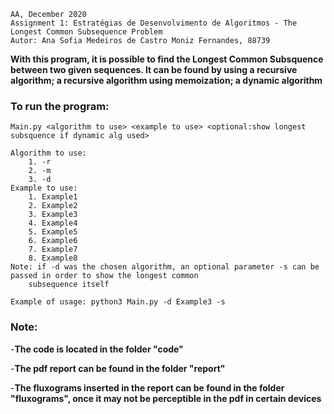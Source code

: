     AA, December 2020
    Assignment 1: Estratégias de Desenvolvimento de Algoritmos - The Longest Common Subsequence Problem
    Autor: Ana Sofia Medeiros de Castro Moniz Fernandes, 88739

**With this program, it is possible to find the Longest Common Subsquence between two given sequences.
It can be found by using a recursive algorithm; a recursive algorithm using memoization; a dynamic algorithm**

### To run the program:
    Main.py <algorithm to use> <example to use> <optional:show longest subsquence if dynamic alg used>

    Algorithm to use:
        1. -r
        2. -m
        3. -d
    Example to use:
        1. Example1
        2. Example2
        3. Example3
        4. Example4
        5. Example5
        6. Example6
        7. Example7
        8. Example8
    Note: if -d was the chosen algorithm, an optional parameter -s can be passed in order to show the longest common
        subsequence itself

    Example of usage: python3 Main.py -d Example3 -s

### Note:

-**The code is located in the folder "code"**

-**The pdf report can be found in the folder "report"**

-**The fluxograms inserted in the report can be found in the folder "fluxograms", once it may not be perceptible in the pdf in certain devices**
